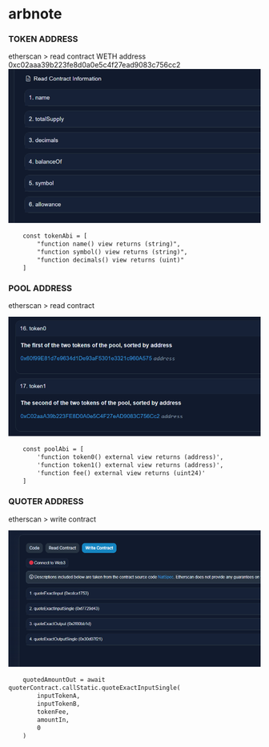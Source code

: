 # arbnote

### TOKEN ADDRESS
etherscan > read contract
WETH address 0xc02aaa39b223fe8d0a0e5c4f27ead9083c756cc2
![alt text](https://github.com/mgmgnca/arbnote/blob/main/images/etherscan_contract.png?raw=true)

```SHELL
    const tokenAbi = [
        "function name() view returns (string)",
        "function symbol() view returns (string)",
        "function decimals() view returns (uint)"
    ]
```


### POOL ADDRESS
etherscan > read contract

![alt text](https://github.com/mgmgnca/arbnote/blob/main/images/etherscan_pool.png?raw=true)

```SHELL
    const poolAbi = [
        'function token0() external view returns (address)',
        'function token1() external view returns (address)',
        'function fee() external view returns (uint24)'
    ]
```

### QUOTER ADDRESS
etherscan > write contract

![alt text](https://github.com/mgmgnca/arbnote/blob/main/images/etherscan_quote.png?raw=true)

```SHELL
    quotedAmountOut = await quoterContract.callStatic.quoteExactInputSingle(
        inputTokenA,
        inputTokenB,
        tokenFee,
        amountIn,
        0
    )
```